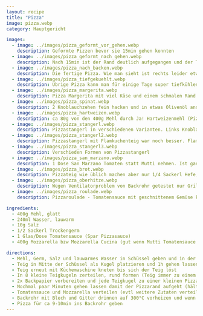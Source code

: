 ```yaml
---
layout: recipe
title: "Pizza"
image: pizza.webp
category: Hauptgericht

images:
  - image: ../images/pizza_geformt_vor_gehen.webp
    description: Geformte Pizzen bevor sie 15min gehen konnten
  - image: ../images/pizza_geformt_nach_gehen.webp
    description: Nach 15min ist der Rand deutlich aufgegangen und der Teig hat einen dicken Rand
  - image: ../images/pizza_nach_backen.webp
    description: Die fertige Pizza. Wie man sieht ist rechts leider etwas Saft rausgeronnen
  - image: ../images/pizza_tiefgekuehlt.webp
    description: Übrige Pizza kann man für einige Tage super tiefkühlen. Zum Auftauen direkt in Pfanne geben oder Backrohr 200°C Heißluft vorheizen und ca 8min ins Rohr (war außen resch genug aber innen leicht kalt, daher 10min probieren)
  - image: ../images/pizza_margerita.webp
    description: Pizza Margerita mit viel Käse und einem schmalen Rand
  - image: ../images/pizza_spinat.webp
    description: 2 Knoblauchzehen fein hacken und in etwas Olivenöl anschwitzen. 250g frischen (oder TK) Spinat dazugeben, Deckel drauf und mit etwas Suppenwürze bei Stufe 6 paar Minuten weich werden lassen (ab und zu umrühren). Rausgeben und evtl in Sieb gegen Wand drücken um Wasser abzugeben. Champignons schneiden und draufgeben (optional einige Minuten in Öl anbraten). Halbe Cocktailtomaten oder Jalapenoscheiben passen auch gut dazu. Ergebnis war extrem gut!
  - image: ../images/pizza_hartweizen.webp
    description: ca 80g von den 400g Mehl durch Ja! Hartweizenmehl (Pizza und Pastamehl) ersetzt. Schmeckt super und ist viel rescher als sonst. Eine nette Abwechslung
  - image: ../images/pizza_stangerl.webp
    description: Pizzastangerl in verschiedenen Varianten. Links Knoblauchpulver, dann heller Sesam (bzw gemischt mit Knoblauchpulver), gemischter Sesam, dunkler Sesam. Einige mit Olivenöl oben, einige mit Wasser besprüht. Öl macht sie evtl etwas rescher, Wasser passt aber auch. Knoblauchpulver passt auch ganz gut
  - image: ../images/pizza_stangerl2.webp
    description: Pizzastangerl mit Flamkuchenteig war noch besser. Flamkuchenteig machen, dann bei 300°C ca 10min ins Rohr
  - image: ../images/pizza_stangerl3.webp
    description: Verschieden Formen von Pizzastangerl
  - image: ../images/pizza_san_marzano.webp
    description: 1 Dose San Marzano Tomaten statt Mutti nehmen. Ist ganz ok aber leider zu flüssig und säuerlich, Mozzarella schmilzt dann auch nicht so gut
  - image: ../images/pizza_brot.webp
    description: Pizzateig wie üblich machen aber nur 1/4 Sackerl Hefe, dafür ca 2g Zucker. Wenn Teig fertig, halbieren und jede Hälfte in eine eingeölte Schüssel geben; Teig außen ölig und Schüssel innen ölig (Bild links oben). Dann mit Plastikfolie zudeckt für bis zu 7 Tage im Kühlschrank gehen lassen (Bild links unten). Rausnehmen, mit Unterseite nach oben auf Backpapier geben, Olivenöl oben drauf und Pfeffer bzw Sesam bzw Knoblauchpulver. Dann Backpapier auf Blech welches im 300°C Ofen mit aufgeheizt wurde geben und 8min ins Rohr geben (Bild rechts oben). Ist geschmacklich super, ähnlich Sauerteig. Alternativer Versuch mit Baguetteteig war auch gut aber zu kurz gerastet
  - image: ../images/pizza_oberhitze.webp
    description: Wegen Ventilatorproblem von Backrohr getestet nur Grill/Oberhitze zu nehmen + oberste Schiene nutzen. Die Pizza schaut zwar gut aus aber es dauert recht lang und der Boden ist zu weich bzw die Pizza zerreißt beim Rausnehmen. Lieber 300°C Ober Unterhitze mittlere Schiene nehmen
  - image: ../images/pizza_roulade.webp
    description: Pizzaroulade - Tomatensauce mit geschnittenem Gemüse köcheln, verteilen, zusammenrollen, dann bei 250°C 17min ins Rohr. Probleme - beim Rollen wegen warmen Gemüse kleben geblieben, Tomatensauce rinnt raus (evtl weglassen?), am Rand zuviel Teig, oben und unten zu resch (besser zb 200°C 25min?). TODO rechts unten nach 4 Tagen und nicht flach - war gut, dauert 10min, aber flach schmeckts besser!

ingredients:
  - 400g Mehl, glatt
  - 240ml Wasser, lauwarm
  - 10g Salz
  - 1/2 Sackerl Trockengerm
  - 1 Glas/Dose Tomatensauce (Spar Pizzasauce)
  - 400g Mozzarella bzw Mozzarella Cucina (gut wenn Mutti Tomatensauce weil in Summe nicht zu flüssig)

directions:
  - Mehl, Germ, Salz und lauwarmes Wasser in Schüssel geben und in der Küchenmaschine kneten
  - Teig in Mitte der Schüssel als Kugel platzieren und 1h gehen lassen
  - Teig erneut mit Küchemaschine kneten bis sich der Teig löst
  - In 8 kleine Teigkugeln zerteilen, rund formen (Teig immer zu einem Ende ziehen), diese auf ein Backpapier verteilen und 30min mit einem Tuch zugedeckt gehen lassen (evtl unten leicht bemehlen)
  - 2x Backpapier vorbereiten und jede Teigkugel zu einer kleinen Pizza formen und auf die 2 Backpapiere verteilen (4 Pizzas pro Backpapier).
  - Nochmal paar Minuten gehen lassen damit der Pizzarand aufgeht (hält die Flüssigkeit gut. Man hat reschen Rand und saftiges Inneres)
  - Tomatensauce und Mozzarella verteilen (evtl weitere Zutaten verteilen)
  - Backrohr mit Blech und Gitter drinnen auf 300°C vorheizen und wenn vorgeheizt Blech bzw Gitter kurz rausnehmen, Backpapier drauf geben und wieder reingeben (Backpapier direkt in Ofen ist riskant wegen Verbrennung bzw "kippen" einer Pizza)
  - Pizza für ca 9-10min ins Backrohr geben
---
```

